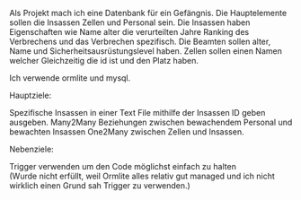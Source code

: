 Als Projekt mach ich eine Datenbank für ein Gefängnis. Die Hauptelemente sollen die Insassen Zellen und Personal sein. Die Insassen haben Eigenschaften wie Name alter die verurteilten Jahre Ranking des Verbrechens und das Verbrechen spezifisch. Die Beamten sollen alter, Name und Sicherheitsausrüstungslevel haben. Zellen sollen einen Namen welcher Gleichzeitig die id ist und den Platz haben. 

Ich verwende ormlite und mysql.  

Hauptziele: 

Spezifische Insassen in einer Text File mithilfe der Insassen ID geben ausgeben. 
Many2Many Beziehungen zwischen bewachendem Personal und bewachten Insassen
One2Many zwischen Zellen und Insassen.

Nebenziele: 

Trigger verwenden um den Code möglichst einfach zu halten  
(Wurde nicht erfüllt, weil Ormlite alles relativ gut managed und ich nicht wirklich einen Grund sah Trigger zu verwenden.)

 
